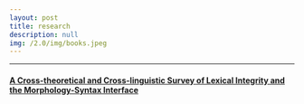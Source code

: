 ```yaml
---
layout: post
title: research
description: null
img: /2.0/img/books.jpeg
---
```


***
<sub></sub>
[<h4>A Cross-theoretical and Cross-linguistic Survey of Lexical Integrity and the Morphology-Syntax Interface</h4>](http://jared-desjardins.github.io/LI/)
